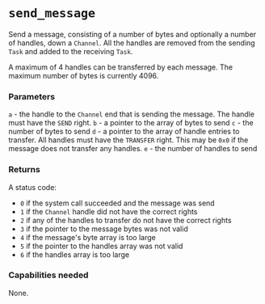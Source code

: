 # `send_message`
Send a message, consisting of a number of bytes and optionally a number of handles, down a `Channel`.
All the handles are removed from the sending `Task` and added to the receiving `Task`.

A maximum of 4 handles can be transferred by each message. The maximum number of bytes is currently 4096.

### Parameters
`a` - the handle to the `Channel` end that is sending the message. The handle must have the `SEND` right.
`b` - a pointer to the array of bytes to send
`c` - the number of bytes to send
`d` - a pointer to the array of handle entries to transfer. All handles must have the `TRANSFER` right. This may be `0x0` if the message does not transfer any handles.
`e` - the number of handles to send

### Returns
A status code:
- `0` if the system call succeeded and the message was send
- `1` if the `Channel` handle did not have the correct rights
- `2` if any of the handles to transfer do not have the correct rights
- `3` if the pointer to the message bytes was not valid
- `4` if the message's byte array is too large
- `5` if the pointer to the handles array was not valid
- `6` if the handles array is too large

### Capabilities needed
None.
